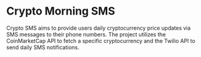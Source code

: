 # Crypto Morning SMS

Crypto SMS aims to provide users daily cryptocurrency price updates via SMS messages to their phone numbers. The project utilizes the CoinMarketCap API to fetch a specific cryptocurrency and the Twilio API to send daily SMS notifications.
